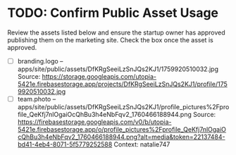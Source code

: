 # TODO: Confirm Public Asset Usage

Review the assets listed below and ensure the startup owner has approved publishing them on the marketing site.
Check the box once the asset is approved.

- [ ] branding.logo – apps/site/public/assets/DfKRgSeeiLzSnJQs2KJ1/1759920510032.jpg
      Source: https://storage.googleapis.com/utopia-5421e.firebasestorage.app/projects/DfKRgSeeiLzSnJQs2KJ1/profile/1759920510032.jpg
- [ ] team.photo – apps/site/public/assets/DfKRgSeeiLzSnJQs2KJ1/profile_pictures%2Fprofile_QeKfj7nlOgaiOcQhBu3h4eNbFqv2_1760466188944.png
      Source: https://firebasestorage.googleapis.com/v0/b/utopia-5421e.firebasestorage.app/o/profile_pictures%2Fprofile_QeKfj7nlOgaiOcQhBu3h4eNbFqv2_1760466188944.png?alt=media&token=22137484-bd41-4eb4-8071-5f5779252588
      Context: natalie747
